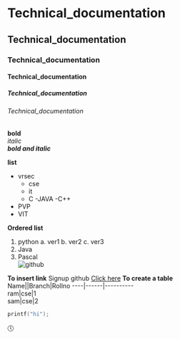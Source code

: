 # Technical_documentation
## Technical_documentation
### Technical_documentation
#### Technical_documentation
##### Technical_documentation
###### Technical_documentation


**bold**  
*italic*  
***bold and italic***  

**list**
- vrsec
  * cse
  * it
   - C
   -JAVA
   -C++
- PVP
- VIT

**Ordered list**
1. python
  a. ver1
  b. ver2
  c. ver3
2. Java
3. Pascal  
![github](https://github.githubassets.com/images/modules/logos_page/Octocat.png)

**To insert link**
Signup github [Click here](https://github.com/)
**To create a table**  
Name||Branch|Rollno
----|------|----------  
ram|cse|1  
sam|cse|2  
```C
printf("hi");
```
:clock5:
